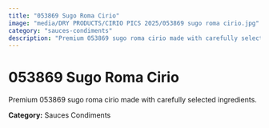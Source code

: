 ```yaml
---
title: "053869 Sugo Roma Cirio"
image: "media/DRY PRODUCTS/CIRIO PICS 2025/053869 sugo roma cirio.jpg"
category: "sauces-condiments"
description: "Premium 053869 sugo roma cirio made with carefully selected ingredients."
---
```


# 053869 Sugo Roma Cirio

Premium 053869 sugo roma cirio made with carefully selected ingredients.

**Category:** Sauces Condiments

